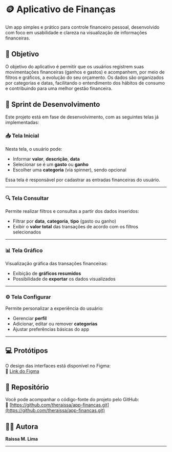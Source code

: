 # 🪙 Aplicativo de Finanças

Um app simples e prático para controle financeiro pessoal, desenvolvido com foco em usabilidade e clareza na visualização de informações financeiras.

## 🎯 Objetivo

O objetivo do aplicativo é permitir que os usuários registrem suas movimentações financeiras (ganhos e gastos) e acompanhem, por meio de filtros e gráficos, a evolução do seu orçamento. Os dados são organizados por categorias e datas, facilitando o entendimento dos hábitos de consumo e contribuindo para uma melhor gestão financeira.

## 🧪 Sprint de Desenvolvimento

Este projeto está em fase de desenvolvimento, com as seguintes telas já implementadas:

### 📥 Tela Inicial
Nesta tela, o usuário pode:

- Informar **valor**, **descrição**, **data**
- Selecionar se é um **gasto** ou **ganho**
- Escolher uma **categoria** (via spinner), sendo opcional

Essa tela é responsável por cadastrar as entradas financeiras do usuário.

---

### 🔍 Tela Consultar
Permite realizar filtros e consultas a partir dos dados inseridos:

- Filtrar por **data**, **categoria**, **tipo** (gasto ou ganho)
- Exibir o **valor total** das transações de acordo com os filtros selecionados

---

### 📊 Tela Gráfico
Visualização gráfica das transações financeiras:

- Exibição de **gráficos resumidos**
- Possibilidade de **exportar** os dados visualizados

---

### ⚙️ Tela Configurar
Permite personalizar a experiência do usuário:

- Gerenciar **perfil**
- Adicionar, editar ou remover **categorias**
- Ajustar preferências básicas do app

---

## 💻 Protótipos

O design das interfaces está disponível no Figma:  
🔗 [Link do Figma](https://www.figma.com)

## 📁 Repositório

Você pode acompanhar o código-fonte do projeto pelo GitHub:  
🔗 [https://github.com/theraissa/app-financas.git](https://github.com/theraissa/app-financas.git)

## 👩‍💻 Autora

**Raissa M. Lima**

---
